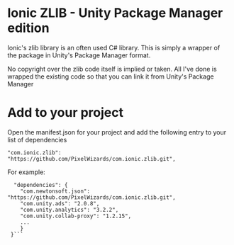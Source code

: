 # Ionic ZLIB - Unity Package Manager edition

Ionic's zlib library is an often used C# library. This is simply a wrapper of the package in Unity's Package Manager format.

No copyright over the zlib code itself is implied or taken. All I've done is wrapped the existing code so that you can link it from Unity's Package Manager

# Add to your project
Open the manifest.json for your project and add the following entry to your list of dependencies

```"com.ionic.zlib": "https://github.com/PixelWizards/com.ionic.zlib.git",```

For example:
```
  "dependencies": {
    "com.newtonsoft.json": "https://github.com/PixelWizards/com.ionic.zlib.git",
    "com.unity.ads": "2.0.8",
    "com.unity.analytics": "3.2.2",
    "com.unity.collab-proxy": "1.2.15",
    ...
    }
 }```
